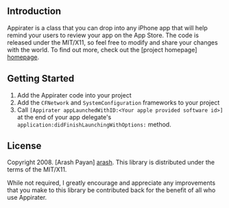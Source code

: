 Introduction
------------
Appirater is a class that you can drop into any iPhone app that will help remind your users
to review your app on the App Store. The code is released under the MIT/X11, so feel free to
modify and share your changes with the world. To find out more, check out the [project
homepage] [homepage].

Getting Started
---------------
1. Add the Appirater code into your project
2. Add the `CFNetwork` and `SystemConfiguration` frameworks to your project
3. Call `[Appirater appLaunchedWithID:<Your apple provided software id>]` at the end of your app delegate's `application:didFinishLaunchingWithOptions:` method.

License
-------
Copyright 2008. [Arash Payan] [arash].
This library is distributed under the terms of the MIT/X11.

While not required, I greatly encourage and appreciate any improvements that you make
to this library be contributed back for the benefit of all who use Appirater.

[homepage]: http://arashpayan.com/blog/index.php/2009/09/07/presenting-appirater/
[arash]: http://arashpayan.com